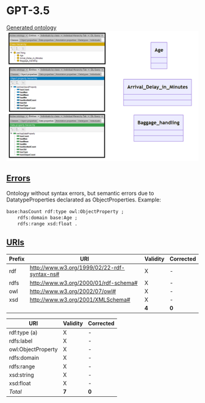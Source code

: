# GPT-3.5

[Generated ontology](./ontology.owl)
<br>
![](./ontology.png)


## [Errors](./ontology_notes.txt)

Ontology without syntax errors, but semantic errors due to DatatypeProperties declarated as ObjectProperties. Example:
```
base:hasCount rdf:type owl:ObjectProperty ;
    rdfs:domain base:Age ;
    rdfs:range xsd:float .
```


## [URIs](./ontology_URIs.xlsx)

| Prefix | URI                                           | Validity | Corrected |
|--------|-----------------------------------------------|----------|-----------|
| rdf    | http://www.w3.org/1999/02/22-rdf-syntax-ns#   | X        | -         |
| rdfs   | http://www.w3.org/2000/01/rdf-schema#         | X        | -         |
| owl    | http://www.w3.org/2002/07/owl#                | X        | -         |
| xsd    | http://www.w3.org/2001/XMLSchema#             | X        | -         |
|        |                                               | **4**    | **0**     |

| URI                  | Validity | Corrected            |
|----------------------|----------|----------------------|
| rdf:type (a)         | X        | -                    |
| rdfs:label           | X        | -                    |
| owl:ObjectProperty   | X        | -                    |
| rdfs:domain          | X        | -                    |
| rdfs:range           | X        | -                    |
| xsd:string           | X        | -                    |
| xsd:float            | X        | -                    |
| *Total*              | **7**    | **0**                |